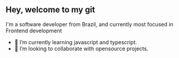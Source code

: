 ## Hey, welcome to my git

I'm a software developer from Brazil, and currently most focused in Frontend development

- 🌱 I’m currently learning javascript and typescript.
- 👀 I’m looking to collaborate with opensource projects.
